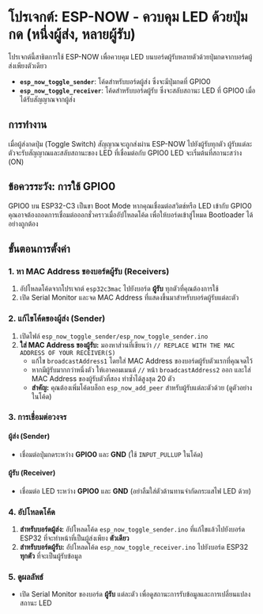 # โปรเจกต์: ESP-NOW - ควบคุม LED ด้วยปุ่มกด (หนึ่งผู้ส่ง, หลายผู้รับ)

โปรเจกต์นี้สาธิตการใช้ ESP-NOW เพื่อควบคุม LED บนบอร์ดผู้รับหลายตัวด้วยปุ่มกดจากบอร์ดผู้ส่งเพียงตัวเดียว

- **`esp_now_toggle_sender`**: โค้ดสำหรับบอร์ดผู้ส่ง ซึ่งจะมีปุ่มกดที่ GPIO0
- **`esp_now_toggle_receiver`**: โค้ดสำหรับบอร์ดผู้รับ ซึ่งจะสลับสถานะ LED ที่ GPIO0 เมื่อได้รับสัญญาณจากผู้ส่ง

## การทำงาน

เมื่อผู้ส่งกดปุ่ม (Toggle Switch) สัญญาณจะถูกส่งผ่าน ESP-NOW ไปยังผู้รับทุกตัว ผู้รับแต่ละตัวจะรับสัญญาณและสลับสถานะของ LED ที่เชื่อมต่อกับ GPIO0 LED จะเริ่มต้นที่สถานะสว่าง (ON)

## ข้อควรระวัง: การใช้ GPIO0

GPIO0 บน ESP32-C3 เป็นขา Boot Mode หากคุณเชื่อมต่อสวิตช์หรือ LED เข้ากับ GPIO0 คุณอาจต้องถอดการเชื่อมต่อออกชั่วคราวเมื่ออัปโหลดโค้ด เพื่อให้บอร์ดเข้าสู่โหมด Bootloader ได้อย่างถูกต้อง

## ขั้นตอนการตั้งค่า

### 1. หา MAC Address ของบอร์ดผู้รับ (Receivers)

1.  อัปโหลดโค้ดจากโปรเจกต์ `esp32c3mac` ไปยังบอร์ด **ผู้รับ** ทุกตัวที่คุณต้องการใช้
2.  เปิด Serial Monitor และจด MAC Address ที่แสดงขึ้นมาสำหรับบอร์ดผู้รับแต่ละตัว

### 2. แก้ไขโค้ดของผู้ส่ง (Sender)

1.  เปิดไฟล์ `esp_now_toggle_sender/esp_now_toggle_sender.ino`
2.  **ใส่ MAC Address ของผู้รับ:** มองหาส่วนที่เขียนว่า `// REPLACE WITH THE MAC ADDRESS OF YOUR RECEIVER(S)`
    *   แก้ไข `broadcastAddress1` โดยใส่ MAC Address ของบอร์ดผู้รับตัวแรกที่คุณจดไว้
    *   หากมีผู้รับมากกว่าหนึ่งตัว ให้เอาคอมเมนต์ `//` หน้า `broadcastAddress2` ออก และใส่ MAC Address ของผู้รับตัวที่สอง ทำซ้ำได้สูงสุด 20 ตัว
    *   **สำคัญ:** คุณต้องเพิ่มโค้ดบล็อก `esp_now_add_peer` สำหรับผู้รับแต่ละตัวด้วย (ดูตัวอย่างในโค้ด)

### 3. การเชื่อมต่อวงจร

#### ผู้ส่ง (Sender)
*   เชื่อมต่อปุ่มกดระหว่าง **GPIO0** และ **GND** (ใช้ `INPUT_PULLUP` ในโค้ด)

#### ผู้รับ (Receiver)
*   เชื่อมต่อ LED ระหว่าง **GPIO0** และ **GND** (อย่าลืมใส่ตัวต้านทานจำกัดกระแสไฟ LED ด้วย)

### 4. อัปโหลดโค้ด

1.  **สำหรับบอร์ดผู้ส่ง:** อัปโหลดโค้ด `esp_now_toggle_sender.ino` ที่แก้ไขแล้วไปยังบอร์ด ESP32 ที่จะทำหน้าที่เป็นผู้ส่งเพียง **ตัวเดียว**
2.  **สำหรับบอร์ดผู้รับ:** อัปโหลดโค้ด `esp_now_toggle_receiver.ino` ไปยังบอร์ด ESP32 **ทุกตัว** ที่จะเป็นผู้รับข้อมูล

### 5. ดูผลลัพธ์

- เปิด Serial Monitor ของบอร์ด **ผู้รับ** แต่ละตัว เพื่อดูสถานะการรับข้อมูลและการเปลี่ยนแปลงสถานะ LED
